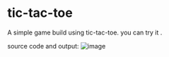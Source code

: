 # tic-tac-toe
A simple game build using tic-tac-toe.
you can try it .




source code  and output:
![image](https://user-images.githubusercontent.com/114220372/233513754-0c503639-66ed-4d09-943d-8ca191132935.png)





